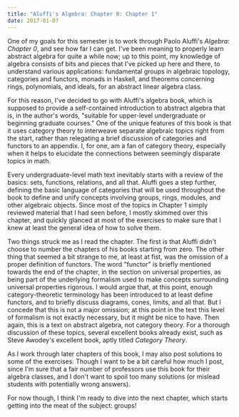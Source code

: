 ```yaml
---
title: "Aluffi's Algebra: Chapter 0: Chapter 1"
date: 2017-01-07
---
```


One of my goals for this semester is to work through Paolo Aluffi's *Algebra:
Chapter 0*, and see how far I can get. I've been meaning to properly learn
abstract algebra for quite a while now; up to this point, my knowledge of
algebra consists of bits and pieces that I've picked up here and there, to
understand various applications: fundamental groups in algebraic topology,
categories and functors, monads in Haskell, and theorems concerning rings,
polynomials, and ideals, for an abstract linear algebra class.

For this reason, I've decided to go with Aluffi's algebra book, which is
supposed to provide a self-contained introduction to abstract algebra that is,
in the author's words, "suitable for upper-level undergraduate or beginning
graduate courses." One of the unique features of this book is that it uses
category theory to interweave separate algebraic topics right from the start,
rather than relegating a brief discussion of categories and functors to an
appendix. I, for one, am a fan of category theory, especially when it helps to
elucidate the connections between seemingly disparate topics in math.

Every undergraduate-level math text inevitably starts with a review of the
basics: sets, functions, relations, and all that. Aluffi goes a step further,
defining the basic language of categories that will be used throughout the book
to define and unify concepts involving groups, rings, modules, and other
algebraic objects. Since most of the topics in Chapter 1 simply reviewed
material that I had seen before, I mostly skimmed over this chapter, and quickly
glanced at most of the exercises to make sure that I knew at least the general
idea of how to solve them.

Two things struck me as I read the chapter. The first is that Aluffi didn't
choose to number the chapters of his books starting from zero. The other thing
that seemed a bit strange to me, at least at fist, was the omission of a proper
definition of functors. The word "functor" is briefly mentioned towards the end
of the chapter, in the section on universal properties, as being part of the
underlying formalism used to make concepts surrounding universal properties
rigorous. I would argue that, at this point, enough category-theoretic
terminology has been introduced to at least define functors, and to briefly
discuss diagrams, cones, limits, and all that. But I concede that this is not a
major omission; at this point in the text this level of formalism is not exactly
necessary, but it might be nice to have. Then again, this is a text on abstract
algebra, not category theory. For a thorough discussion of these topics, several
excellent books already exist, such as Steve Awodey's excellent book, aptly
titled *Category Theory*.

As I work through later chapters of this book, I may also post solutions to some
of the exercises. Though I want to be a bit careful how much I post, since I'm
sure that a fair number of professors use this book for their algebra classes,
and I don't want to spoil too many solutions (or mislead students with
potentially wrong answers).

For now though, I think I'm ready to dive into the next chapter, which starts
getting into the meat of the subject: groups!
